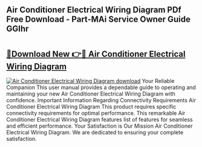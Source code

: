 ## Air Conditioner Electrical Wiring Diagram PDf Free Download - Part-MAi Service Owner Guide GGIhr

# <h2><a href="http://dfjwar.blite.top/?on=Air+Conditioner+Electrical+Wiring+Diagram">🔗Download New 👉🔴 Air Conditioner Electrical Wiring Diagram</a></h2>

[![Air Conditioner Electrical Wiring Diagram download](https://i.imgur.com/lujVjoI.png)](http://dfjwar.blite.top/?on=Air+Conditioner+Electrical+Wiring+Diagram)
Your Reliable Companion This user manual provides a dependable guide to operating and maintaining your new Air Conditioner Electrical Wiring Diagram with confidence. Important Information Regarding Connectivity Requirements Air Conditioner Electrical Wiring Diagram This product requires specific connectivity requirements for optimal performance. This remarkable Air Conditioner Electrical Wiring Diagram features list of features for seamless and efficient performance. Your Satisfaction is Our Mission Air Conditioner Electrical Wiring Diagram. We are dedicated to ensuring your complete satisfaction.
